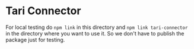 # Tari Connector

For local testing do `npm link` in this directory and `npm link tari-connector` in the directory where you want to use it. So we don't have to publish the package just for testing.

